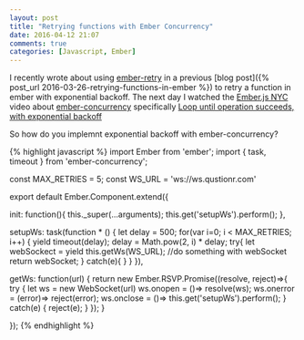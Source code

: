 ```yaml
---
layout: post
title: "Retrying functions with Ember Concurrency"
date: 2016-04-12 21:07
comments: true
categories: [Javascript, Ember]
---
```


I recently wrote about using [ember-retry](https://www.npmjs.com/package/ember-retry) in a previous [blog post]({% post_url 2016-03-26-retrying-functions-in-ember %}) to retry a function in ember with exponential backoff. The next day I watched the [Ember.js NYC](http://www.youtube.com/watch?v=uVr5HWzecKI&t=1h08m05s) video about [ember-concurrency](http://ember-concurrency.com) specifically [Loop until operation succeeds, with exponential backoff](http://www.youtube.com/watch?v=uVr5HWzecKI&t=1h51m26s)

So how do you implemnt exponential backoff with ember-concurrency?

{% highlight javascript %}
import Ember from 'ember';
import { task, timeout } from 'ember-concurrency';

const MAX_RETRIES = 5;
const WS_URL = 'ws://ws.qustionr.com'

export default Ember.Component.extend({

  init: function(){
    this._super(...arguments);
    this.get('setupWs').perform();
  },

  setupWs: task(function * () {
    let delay = 500;
    for(var i=0; i < MAX_RETRIES; i++) {
      yield timeout(delay);
      delay = Math.pow(2, i) * delay;
      try{
        let webSockect = yield this.getWs(WS_URL);
        //do something with webSocket
        return webSocket;
      } catch(e){ }
    }
  }),

  getWs: function(url) {
    return new Ember.RSVP.Promise((resolve, reject)=>{
      try {
        let ws = new WebSocket(url)
        ws.onopen = ()=> resolve(ws);
        ws.onerror = (error)=> reject(error);
        ws.onclose = ()=> this.get('setupWs').perform();
      } catch(e) {
        reject(e);
      }
    });
  }

});
{% endhighlight %}
